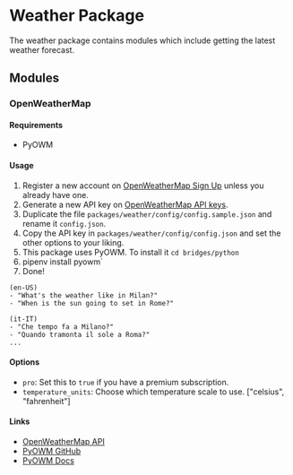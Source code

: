 # Weather Package

The weather package contains modules which include getting the latest weather forecast.

## Modules

### OpenWeatherMap

#### Requirements
- PyOWM

#### Usage

1. Register a new account on [OpenWeatherMap Sign Up](https://openweathermap.org/sign_up) unless you already have one.
2. Generate a new API key on [OpenWeatherMap API keys](https://home.openweathermap.org/api_keys).
3. Duplicate the file `packages/weather/config/config.sample.json` and rename it `config.json`.
4. Copy the API key in `packages/weather/config/config.json` and set the other options to your liking.
5. This package uses PyOWM. To install it `cd bridges/python`
6. pipenv install pyowm`
7. Done!

```
(en-US)
- "What's the weather like in Milan?"
- "When is the sun going to set in Rome?"

(it-IT)
- "Che tempo fa a Milano?"
- "Quando tramonta il sole a Roma?"
...
```

#### Options
- `pro`: Set this to `true` if you have a premium subscription.
- `temperature_units`: Choose which temperature scale to use. ["celsius", "fahrenheit"]

#### Links

- [OpenWeatherMap API](https://developers.google.com/youtube/v3/getting-started)
- [PyOWM GitHub](https://github.com/csparpa/pyowm)
- [PyOWM Docs](https://pyowm.readthedocs.io/en/latest/)
